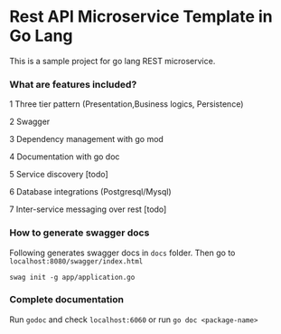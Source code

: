 # Rest API Microservice Template in Go Lang

This is a sample project for go lang REST microservice.

### What are features included?

1   Three tier pattern (Presentation,Business logics, Persistence)

2   Swagger

3   Dependency management with go mod

4   Documentation with go doc

5   Service discovery [todo]

6   Database integrations (Postgresql/Mysql)

7   Inter-service messaging over rest [todo]

### How to generate swagger docs

Following generates swagger docs in `docs` folder. Then go to `localhost:8080/swagger/index.html`

```shell
swag init -g app/application.go
```

### Complete documentation

Run `godoc` and check `localhost:6060` or run `go doc <package-name>`